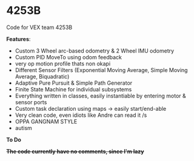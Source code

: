 # 4253B
Code for VEX team 4253B

**Features**:
- Custom 3 Wheel arc-based odometry & 2 Wheel IMU odometry
- Custom PID MoveTo using odom feedback
- very op motion profile thats non okapi
- Different Sensor Filters (Exponential Moving Average, Simple Moving Average, Biquadratic)
- Adaptive Pure Pursuit & Simple Path Generator
- Finite State Machine for individual subsystems
- Everything written in classes, easily instantiable by entering motor & sensor ports
- Custom task declaration using maps -> easily start/end-able
- Very clean code, even idiots like Andre can read it /s
- OPPA GANGNAM STYLE
- autism

**To Do**

~~**The code currently have no comments, since I'm lazy**~~
